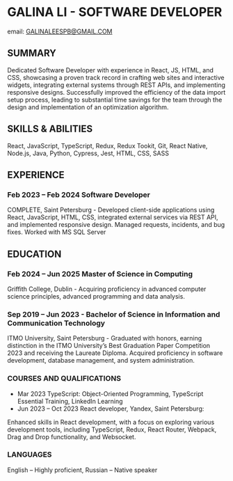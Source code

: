 # GALINA LI - SOFTWARE DEVELOPER 
email: GALINALEESPB@GMAIL.COM

## SUMMARY
Dedicated Software Developer with experience in React, JS, HTML, and CSS, showcasing a proven track record in
crafting web sites and interactive widgets, integrating external systems through REST APIs, and implementing
responsive designs. Successfully improved the efficiency of the data import setup process, leading to substantial
time savings for the team through the design and implementation of an optimization algorithm.
## SKILLS & ABILITIES
React, JavaScript, TypeScript, Redux, Redux Tookit, Git, React Native, Node.js, Java, Python, Cypress, Jest, HTML,
CSS, SASS
## EXPERIENCE
### Feb 2023 – Feb 2024 Software Developer
COMPLETE, Saint Petersburg - Developed client-side applications using React, JavaScript, HTML, CSS, integrated
external services via REST API, and implemented responsive design. Managed
requests, incidents, and bug fixes. Worked with MS SQL Server
## EDUCATION
### Feb 2024 – Jun 2025 Master of Science in Computing
Griffith College, Dublin - Acquiring proficiency in advanced computer science principles, advanced
programming and data analysis.
### Sep 2019 – Jun 2023 - Bachelor of Science in Information and Communication Technology
ITMO University, Saint Petersburg - Graduated with honors, earning distinction in the ITMO University’s Best
Graduation Paper Competition 2023 and receiving the Laureate Diploma. Acquired
proficiency in software development, database management, and system
administration.
### COURSES AND QUALIFICATIONS
- Mar 2023 TypeScript: Object-Oriented Programming, TypeScript Essential Training, LinkedIn Learning
- Jun 2023 – Oct 2023 React developer, Yandex, Saint Petersburg:

Enhanced skills in React development, with a focus on exploring various
development tools, including TypeScript, Redux, React Router, Webpack, Drag and
Drop functionality, and Websocket.
### LANGUAGES
English – Highly proficient, Russian – Native speaker 
